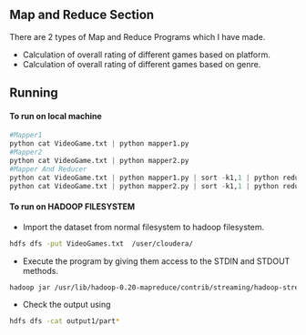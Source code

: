 ## Map and Reduce Section

There are 2 types of Map and Reduce Programs which I have made.

- Calculation of overall rating of different games based on platform.
- Calculation of overall rating of different games based on genre.

## Running
#### To run on local machine
```python
#Mapper1
python cat VideoGame.txt | python mapper1.py
#Mapper2
python cat VideoGame.txt | python mapper2.py
#Mapper And Reducer
python cat VideoGame.txt | python mapper1.py | sort -k1,1 | python reducer1.py 
python cat VideoGame.txt | python mapper2.py | sort -k1,1 | python reducer2.py 
```

#### To run on HADOOP FILESYSTEM
- Import the dataset from normal filesystem to hadoop filesystem.
```bash
hdfs dfs -put VideoGames.txt  /user/cloudera/
```
- Execute the program by giving them access to the STDIN and STDOUT methods.
```bash
hadoop jar /usr/lib/hadoop-0.20-mapreduce/contrib/streaming/hadoop-streaming-2.6.0-mr1-cdh5.13.0.jar -Dmapred.reduce.tasks=1 -file /home/cloudera/Desktop/MR-1/mapper.py /home/cloudera/Desktop/MR-1/reducer.py -mapper "python mapper.py" -reducer "python reducer.py" -input /user/cloudera/VideoGames.txt -output /user/cloudera/output1
```
- Check the output using
```bash
hdfs dfs -cat output1/part*
```






